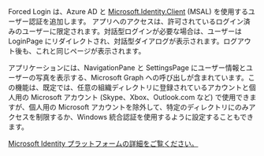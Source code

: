 ﻿Forced Login は、Azure AD と [Microsoft.Identity.Client](https://www.nuget.org/packages/Microsoft.Identity.Client) (MSAL) を使用するユーザー認証を追加します。
アプリへのアクセスは、許可されているログイン済みのユーザーに限定されます。対話型ログインが必要な場合は、ユーザーは LoginPage にリダイレクトされ、対話型ダイアログが表示されます。ログアウト後も、これと同じページが表示されます。

アプリケーションには、NavigationPane と SettingsPage にユーザー情報とユーザーの写真を表示する、Microsoft Graph への呼び出しが含まれています。この機能は、既定では、任意の組織ディレクトリに登録されているアカウントと個人用の Microsoft アカウント (Skype、Xbox、Outlook.com など) で使用できますが、個人用の Microsoft アカウントを除外して、特定のディレクトリにのみアクセスを制限するか、Windows 統合認証を使用するように設定することもできます。

[Microsoft Identity プラットフォームの詳細をご覧ください。](https://docs.microsoft.com/azure/active-directory/develop/v2-overview)
